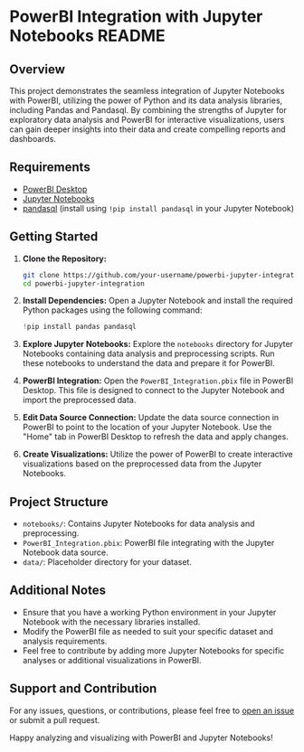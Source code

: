# PowerBI Integration with Jupyter Notebooks README

## Overview

This project demonstrates the seamless integration of Jupyter Notebooks with PowerBI, utilizing the power of Python and its data analysis libraries, including Pandas and Pandasql. By combining the strengths of Jupyter for exploratory data analysis and PowerBI for interactive visualizations, users can gain deeper insights into their data and create compelling reports and dashboards.

## Requirements

- [PowerBI Desktop](https://powerbi.microsoft.com/desktop/)
- [Jupyter Notebooks](https://jupyter.org/install)
- [pandasql](https://github.com/yhat/pandasql) (install using `!pip install pandasql` in your Jupyter Notebook)

## Getting Started

1. **Clone the Repository:**
   ```bash
   git clone https://github.com/your-username/powerbi-jupyter-integration.git
   cd powerbi-jupyter-integration
   ```

2. **Install Dependencies:**
   Open a Jupyter Notebook and install the required Python packages using the following command:
   ```python
   !pip install pandas pandasql
   ```

3. **Explore Jupyter Notebooks:**
   Explore the `notebooks` directory for Jupyter Notebooks containing data analysis and preprocessing scripts. Run these notebooks to understand the data and prepare it for PowerBI.

4. **PowerBI Integration:**
   Open the `PowerBI_Integration.pbix` file in PowerBI Desktop. This file is designed to connect to the Jupyter Notebook and import the preprocessed data.

5. **Edit Data Source Connection:**
   Update the data source connection in PowerBI to point to the location of your Jupyter Notebook. Use the "Home" tab in PowerBI Desktop to refresh the data and apply changes.

6. **Create Visualizations:**
   Utilize the power of PowerBI to create interactive visualizations based on the preprocessed data from the Jupyter Notebooks.

## Project Structure

- `notebooks/`: Contains Jupyter Notebooks for data analysis and preprocessing.
- `PowerBI_Integration.pbix`: PowerBI file integrating with the Jupyter Notebook data source.
- `data/`: Placeholder directory for your dataset.

## Additional Notes

- Ensure that you have a working Python environment in your Jupyter Notebook with the necessary libraries installed.
- Modify the PowerBI file as needed to suit your specific dataset and analysis requirements.
- Feel free to contribute by adding more Jupyter Notebooks for specific analyses or additional visualizations in PowerBI.

## Support and Contribution

For any issues, questions, or contributions, please feel free to [open an issue](https://github.com/EltonDlamini97/powerbi-jupyter-integration/issues) or submit a pull request.

Happy analyzing and visualizing with PowerBI and Jupyter Notebooks!

